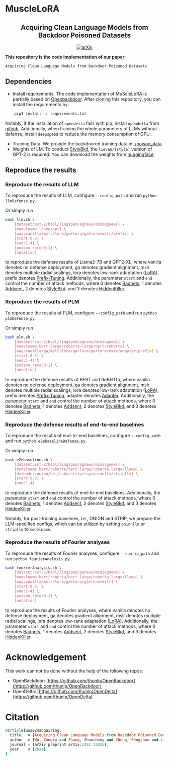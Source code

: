 # MuscleLoRA

<div align="center">
  <h2 align="center">Acquiring Clean Language Models from Backdoor Poisoned Datasets</h2>
  <a href="https://arxiv.org/abs/2402.12026" style="display: inline-block; text-align: center;">
      <img alt="arXiv" src="https://img.shields.io/badge/arXiv-2402.12026-b31b1b.svg?style=flat">
  </a>
</div>

**This repository is the code implementation of our [paper](https://arxiv.org/abs/2402.12026):**
```
Acquiring Clean Language Models from Backdoor Poisoned Datasets
```

## Dependencies

* Install requirements.
  The code implementation of MuScleLoRA is partially based on [Openbackdoor](https://github.com/thunlp/OpenBackdoor). After cloning this repository, you can install the requirements by:

```bash
    pip3 install -r requirements.txt
```

Notably, if the installation of ``opendelta`` fails with pip, install ``opendelta`` from [github](https://github.com/thunlp/OpenDelta). Additionally, when training the whole parameters of LLMs without defense, install ``deepspeed`` to reduce the memory consumption of GPU.

* Training Data. We provide the backdoored training data in [./poison_data](./poison_data/).
* Weights of LM. To conduct [StyleBkd](https://doi.org/10.18653/v1/2021.emnlp-main.374), the ``lievan/[style]`` version of GPT-2 is required. You can download the weights from [huggingface](https://huggingface.co/lievan).

## Reproduce the results

### Reproduce the results of LLM

To reproduce the results of LLM, configure  `--config_path` and run `python llmDefense.py`.

Or simply run

```bash
bash llm.sh \
    [dataset:sst-2/hsol/lingspam/agnews/miniagnews] \
    [modelname:llama/gpt] \
    [way:vanilla/mslr/lora/ga+lora/ga+lora+mslr/prefix] \
    [start:0-3] \
    [end:1-4] \
    [poison_rate:0-1] \
    [notation]
```

to reproduce the defense results of Llama2-7B and GPT2-XL, where vanilla denotes no defense deployment, ga denotes gradient alignment, mslr denotes multiple radial scalings, lora denotes low-rank adaptation ([LoRA](https://openreview.net/forum?id=nZeVKeeFYf9)), prefix denotes [Prefix-Tuning](https://doi.org/10.18653/v1/2021.acl-long.353). Additionally, the parameter ``start`` and ``end`` control the number of attack methods, where 0 denotes [Badnets](https://doi.org/10.18653/v1/2020.acl-main.249), 1 denotes [Addsent](https://doi.org/10.1109/ACCESS.2019.2941376), 2 denotes [StyleBkd](https://doi.org/10.18653/v1/2021.emnlp-main.374), and 3 denotes [HiddenKiller](https://doi.org/10.18653/v1/2021.acl-long.37).

### Reproduce the results of PLM

To reproduce the results of PLM, configure  `--config_path` and run `python plmDefense.py`.

Or simply run

```bash
bash plm.sh \
    [dataset:sst-2/hsol/lingspam/agnews/miniagnews] \
    [modelname:bert-large/roberta-large/bert/roberta] \
    [way:vanilla/ga/mslr/lora/ga+lora/ga+lora+mslr/adapter/prefix] \
    [start:0-3] \
    [end:1-4] \
    [poison_rate:0-1] \
    [notation]
```

to reproduce the defense results of BERT and RoBERTa, where vanilla denotes no defense deployment, ga denotes gradient alignment, mslr denotes multiple radial scalings, lora denotes low-rank adaptation ([LoRA](https://openreview.net/forum?id=nZeVKeeFYf9)), prefix denotes [Prefix-Tuning](https://doi.org/10.18653/v1/2021.acl-long.353), adapter denotes [Adapter](https://proceedings.mlr.press/v97/houlsby19a.html). Additionally, the parameter ``start`` and ``end`` control the number of attack methods, where 0 denotes [Badnets](https://doi.org/10.18653/v1/2020.acl-main.249), 1 denotes [Addsent](https://doi.org/10.1109/ACCESS.2019.2941376), 2 denotes [StyleBkd](https://doi.org/10.18653/v1/2021.emnlp-main.374), and 3 denotes [HiddenKiller](https://doi.org/10.18653/v1/2021.acl-long.37).



### Reproduce the defense results of end-to-end baselines

To reproduce the results of end-to-end baselines, configure  `--config_path` and run `python e2ebaselineDefense.py`.

Or simply run

```bash
bash e2ebaseline.sh \
    [dataset:sst-2/hsol/lingspam/agnews/miniagnews] \
    [modelname:bert/roberta/bert-large/roberta-large/llama] \
    [defender:onion/bki/cube/strip/rap/onionllm/stripllm] \
    [start:0-3] \
    [end:1-4]
```

to reproduce the defense results of end-to-end baselines, Additionally, the parameter ``start`` and ``end`` control the number of attack methods, where 0 denotes [Badnets](https://doi.org/10.18653/v1/2020.acl-main.249), 1 denotes [Addsent](https://doi.org/10.1109/ACCESS.2019.2941376), 2 denotes [StyleBkd](https://doi.org/10.18653/v1/2021.emnlp-main.374), and 3 denotes [HiddenKiller](https://doi.org/10.18653/v1/2021.acl-long.37). 

Notably, for post-training baselines, i.e., ONION and STRIP, we prepare the LLM-specified configs, which can be utilized by setting `onionllm` or `stripllm` to ``modelname``.

### Reproduce the results of Fourier analyses

To reproduce the results of Fourier analyses, configure  `--config_path` and run `python fourierAnalysis.py`.

```bash
bash fourierAnalysis.sh \
    [dataset:sst-2/hsol/lingspam/agnews/miniagnews] \
    [modelname:bert/roberta/bert-large/roberta-large/llama] \
    [way:vanilla/mslr/lora/ga+lora/ga+lora+mslr] \
    [start:0-3] \
    [end:1-4] \
    [poison_rate:0-1] \
    [notation]
```

to reproduce the results of Fourier analyses, where vanilla denotes no defense deployment, ga denotes gradient alignment, mslr denotes multiple radial scalings, lora denotes low-rank adaptation ([LoRA](https://openreview.net/forum?id=nZeVKeeFYf9)). Additionally, the parameter ``start`` and ``end`` control the number of attack methods, where 0 denotes [Badnets](https://doi.org/10.18653/v1/2020.acl-main.249), 1 denotes [Addsent](https://doi.org/10.1109/ACCESS.2019.2941376), 2 denotes [StyleBkd](https://doi.org/10.18653/v1/2021.emnlp-main.374), and 3 denotes [HiddenKiller](https://doi.org/10.18653/v1/2021.acl-long.37).


# Acknowledgement
This work can not be done without the help of the following repos:

- OpenBackdoor: [https://github.com/thunlp/OpenBackdoor](https://github.com/thunlp/OpenBackdoor)
- OpenDelta: [https://github.com/thunlp/OpenDelta](https://github.com/thunlp/OpenDelta)

# Citation

```ruby
@article{wu2024acquiring,
  title   = {Acquiring Clean Language Models from Backdoor Poisoned Datasets by Downscaling Frequency Space},
  author  = {Wu, Zongru and Zhang, Zhuosheng and Cheng, Pengzhou and Liu, Gongshen},
  journal = {arXiv preprint arXiv:2402.12026},
  year    = {2024}
}
```